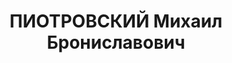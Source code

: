 ---
title: ПИОТРОВСКИЙ Михаил Брониславович
description: "Звание: 03.04.1936 - майор ПВ. \n  ид нач. 3 отд-я оперотдела УПВО НКВД\
  \ УССР"
---